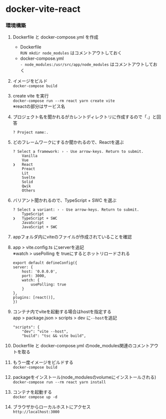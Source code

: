 # docker-vite-react

### 環境構築
1. Dockerfile と docker-compose.yml を作成  
    - Dockerfile  
    `RUN mkdir node_modules` はコメントアウトしておく
    - docker-compose.yml  
    `- node_modules:/usr/src/app/node_modules` はコメントアウトしておく
2. イメージをビルド  
`docker-compose build`  
3. create vite を実行  
`docker-compose run --rm react yarn create vite`  
※reactの部分はサービス名  
4. プロジェクト名を聞かれるがカレントディレクトリに作成するので「.」と回答  
    ```
    ? Project name:.
    ```
5. どのフレームワークにするか聞かれるので、Reactを選ぶ  
    ```
    ? Select a framework: › - Use arrow-keys. Return to submit.
        Vanilla
        Vue
    ❯   React
        Preact
        Lit
        Svelte
        Solid
        Qwik
        Others
    ```

6. バリアント聞かれるので、TypeScript + SWC を選ぶ  
    ```
    ? Select a variant: › - Use arrow-keys. Return to submit.
        TypeScript
    ❯   TypeScript + SWC
        JavaScript
        JavaScript + SWC
    ```

7. appフォルダ内にviteのファイルが作成されていることを確認
8. app > vite.config.ts にserverを追記  
    ※watch > usePolling を trueにするとホットリロードされる  
    ```
    export default defineConfig({
    server: {
        host: '0.0.0.0',
        port: 3000,
        watch: {
            usePolling: true
        }
    },
    plugins: [react()],
    })
    ```

9. コンテナ内でviteを起動する場合はhostを指定する  
app > package.json > scripts > dev に`--host`を追記
    ```
    "scripts": {
        "dev": "vite --host",
        "build": "tsc && vite build",
    ```

10. Dockerfile と docker-compose.yml のnode_modules関連のコメントアウトを取る

11. もう一度イメージをビルドする  
`docker-compose build`  

12. packageをインストール(node_modulesのvolumeにインストールされる)  
`docker-compose run --rm react yarn install`  

13. コンテナを起動する  
`docker compose up -d`  

14. ブラウザからローカルホストにアクセス  
`http://localhost:3000`  